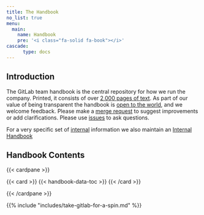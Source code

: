 ```yaml
---
title: The Handbook
no_list: true
menu:
  main:
    name: Handbook
    pre: '<i class="fa-solid fa-book"></i>'
cascade:
      type: docs
---
```


## Introduction

The GitLab team handbook is the central repository for how we run the company. Printed, it consists of over
[2,000 pages of text](https://about.gitlab.com/handbook/about/#count-handbook-pages). As part of our value of being
transparent the handbook is [open to the world](https://gitlab.com/gitlab-com/content-sites/handbook/), and we welcome
feedback. Please make a [merge request](https://gitlab.com/gitlab-com/content-sites/handbook/merge_requests) to suggest
improvements or add clarifications. Please use [issues](https://gitlab.com/gitlab-com/content-sites/handbook/issues) to
ask questions.

For a very specific set of [internal](https://about.gitlab.com/handbook/communication/confidentiality-levels/#internal)
information we also maintain an [Internal Handbook](https://internal-handbook.gitlab.io/)

## Handbook Contents

{{< cardpane >}}

{{< card >}}
{{< handbook-data-toc >}}
{{< /card >}}

{{< /cardpane >}}

{{% include "includes/take-gitlab-for-a-spin.md" %}}
